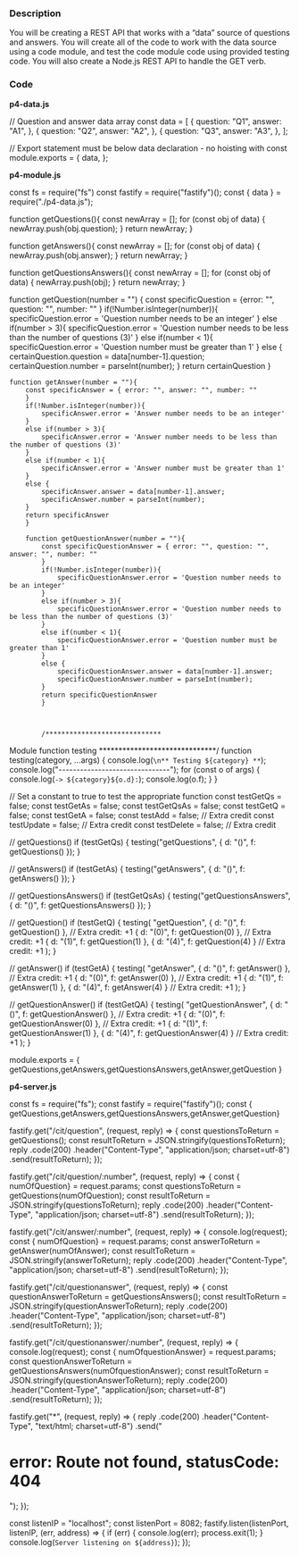 ### Description

You will be creating a REST API that works with a “data” source of questions and answers. You will create all of the code to work with the data source using a code module, and test the code module code using provided testing code. You will also create a Node.js REST API to handle the GET verb.

### Code

**p4-data.js**

// Question and answer data array
const data = [
    {
      question: "Q1",
      answer: "A1",
    },
    {
      question: "Q2",
      answer: "A2",
    },
    {
      question: "Q3",
      answer: "A3",
    },
  ];
  
  // Export statement must be below data declaration - no hoisting with const
  module.exports = {
    data,
  };
  
  **p4-module.js**
  
  const fs = require("fs")
const fastify = require("fastify")();
const { data } = require("./p4-data.js");

function getQuestions(){
    const newArray = [];
    for (const obj of data) {
        newArray.push(obj.question);
    }
    return newArray;
}

function getAnswers(){
    const newArray = [];
    for (const obj of data) {
        newArray.push(obj.answer);
    }
    return newArray;
}

function getQuestionsAnswers(){
    const newArray = [];
    for (const obj of data) {
        newArray.push(obj);
    }
    return newArray;
}

function getQuestion(number = "") {
    const specificQuestion = {error: "", question: "", number: ""
    }
    if(!Number.isInteger(number)){
        specificQuestion.error = 'Question number needs to be an integer'
    }
    else if(number > 3){
        specificQuestion.error = 'Question number needs to be less than the number of questions (3)'
    }
    else if(number < 1){
        specificQuestion.error = 'Question number must be greater than 1'
    }
    else {
        certainQuestion.question = data[number-1].question;
        certainQuestion.number = parseInt(number);
    }
    return certainQuestion
    }

    function getAnswer(number = ""){
        const specificAnswer = { error: "", answer: "", number: ""
        }
        if(!Number.isInteger(number)){
            specificAnswer.error = 'Answer number needs to be an integer'
        }
        else if(number > 3){
            specificAnswer.error = 'Answer number needs to be less than the number of questions (3)'
        }
        else if(number < 1){
            specificAnswer.error = 'Answer number must be greater than 1'
        }
        else {
            specificAnswer.answer = data[number-1].answer;
            specificAnswer.number = parseInt(number);
        }
        return specificAnswer
        }

        function getQuestionAnswer(number = ""){
            const specificQuestionAnswer = { error: "", question: "", answer: "", number: ""
            }
            if(!Number.isInteger(number)){
                specificQuestionAnswer.error = 'Question number needs to be an integer'
            }
            else if(number > 3){
                specificQuestionAnswer.error = 'Question number needs to be less than the number of questions (3)'
            }
            else if(number < 1){
                specificQuestionAnswer.error = 'Question number must be greater than 1'
            }
            else {
                specificQuestionAnswer.answer = data[number-1].answer;
                specificQuestionAnswer.number = parseInt(number);
            }
            return specificQuestionAnswer
            }



            /*****************************
  Module function testing
******************************/
function testing(category, ...args) {
    console.log(`\n** Testing ${category} **`);
    console.log("-------------------------------");
    for (const o of args) {
      console.log(`-> ${category}${o.d}:`);
      console.log(o.f);
    }
  }
  
  // Set a constant to true to test the appropriate function
  const testGetQs = false;
  const testGetAs = false;
  const testGetQsAs = false;
  const testGetQ = false;
  const testGetA = false;
  const testAdd = false;      // Extra credit
  const testUpdate = false;   // Extra credit
  const testDelete = false;   // Extra credit

  // getQuestions()
if (testGetQs) {
    testing("getQuestions", { d: "()", f: getQuestions() });
  }
  
  // getAnswers()
  if (testGetAs) {
    testing("getAnswers", { d: "()", f: getAnswers() });
  }
  
  // getQuestionsAnswers()
  if (testGetQsAs) {
    testing("getQuestionsAnswers", { d: "()", f: getQuestionsAnswers() });
  }

  // getQuestion()
if (testGetQ) {
    testing(
      "getQuestion",
      { d: "()", f: getQuestion() },      // Extra credit: +1
      { d: "(0)", f: getQuestion(0) },    // Extra credit: +1
      { d: "(1)", f: getQuestion(1) },
      { d: "(4)", f: getQuestion(4) }     // Extra credit: +1
    );
  }
  
  // getAnswer()
  if (testGetA) {
    testing(
      "getAnswer",
      { d: "()", f: getAnswer() },        // Extra credit: +1
      { d: "(0)", f: getAnswer(0) },      // Extra credit: +1
      { d: "(1)", f: getAnswer(1) },
      { d: "(4)", f: getAnswer(4) }       // Extra credit: +1
    );
  }
  
  // getQuestionAnswer()
  if (testGetQA) {
    testing(
      "getQuestionAnswer",
      { d: "()", f: getQuestionAnswer() },    // Extra credit: +1
      { d: "(0)", f: getQuestionAnswer(0) },  // Extra credit: +1
      { d: "(1)", f: getQuestionAnswer(1) },
      { d: "(4)", f: getQuestionAnswer(4) }   // Extra credit: +1
    );
  }

  module.exports = {
      getQuestions,getAnswers,getQuestionsAnswers,getAnswer,getQuestion
  }
  
  **p4-server.js**
  
  const fs = require("fs");
const fastify = require("fastify")();
const { getQuestions,getAnswers,getQuestionsAnswers,getAnswer,getQuestion}

fastify.get("/cit/question", (request, reply) => {
    const questionsToReturn = getQuestions();
    const resultToReturn = JSON.stringify(questionsToReturn);
    reply
    .code(200)
    .header("Content-Type", "application/json; charset=utf-8")
    .send(resultToReturn);
});

fastify.get("/cit/question/:number", (request, reply) => {
    const { numOfQuestion} = request.params;
    const questionsToReturn = getQuestions(numOfQuestion);
    const resultToReturn = JSON.stringify(questionsToReturn);
    reply
    .code(200)
    .header("Content-Type", "application/json; charset=utf-8")
    .send(resultToReturn);
});

fastify.get("/cit/answer/:number", (request, reply) => {
    console.log(request);
    const { numOfQuestion} = request.params;
    const answerToReturn = getAnswer(numOfAnswer);
    const resultToReturn = JSON.stringify(answerToReturn);
    reply
    .code(200)
    .header("Content-Type", "application/json; charset=utf-8")
    .send(resultToReturn);
});

fastify.get("/cit/questionanswer", (request, reply) => {
    const questionAnswerToReturn = getQuestionsAnswers();
    const resultToReturn = JSON.stringify(questionAnswerToReturn);
    reply
    .code(200)
    .header("Content-Type", "application/json; charset=utf-8")
    .send(resultToReturn);
});

fastify.get("/cit/questionanswer/:number", (request, reply) => {
    console.log(request);
    const { numOfquestionAnswer} = request.params;
    const questionAnswerToReturn = getQuestionsAnswers(numOfquestionAnswer);
    const resultToReturn = JSON.stringify(questionAnswerToReturn);
    reply
    .code(200)
    .header("Content-Type", "application/json; charset=utf-8")
    .send(resultToReturn);
});

fastify.get("*", (request, reply) => {
    reply
    .code(200)
    .header("Content-Type", "text/html; charset=utf-8")
    .send("<h1>error: Route not found, statusCode: 404</h1>");
});

const listenIP = "localhost";
const listenPort = 8082;
fastify.listen(listenPort, listenIP, (err, address) => {
    if (err) { console.log(err); process.exit(1);
    }
    console.log(`Server listening on ${address}`);
});
